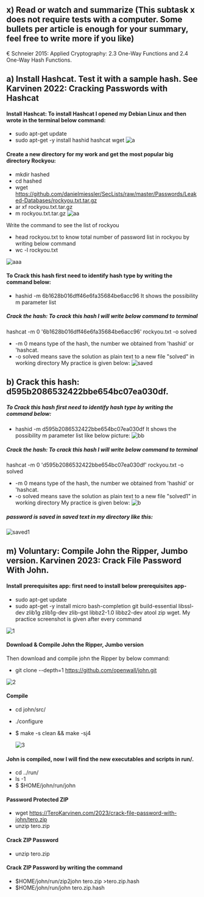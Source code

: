 ## x) Read or watch and summarize (This subtask x does not require tests with a computer. Some bullets per article is enough for your summary, feel free to write more if you like)
€ Schneier 2015: Applied Cryptography: 2.3 One-Way Functions and 2.4 One-Way Hash Functions.
## a) Install Hashcat. Test it with a sample hash. See Karvinen 2022: Cracking Passwords with Hashcat
#### Install Hashcat: To install Hashcat I opened my Debian Linux and then wrote in the terminal below command:
* sudo apt-get update
* sudo apt-get -y install hashid hashcat wget
  ![a](https://github.com/user-attachments/assets/2c2db6cc-ad8d-404f-9560-e346d7949c7e)

#### Create a new directory for my work and get the most popular big directory Rockyou:
* mkdir hashed
* cd hashed
* wget https://github.com/danielmiessler/SecLists/raw/master/Passwords/Leaked-Databases/rockyou.txt.tar.gz
* ar xf rockyou.txt.tar.gz
* m rockyou.txt.tar.gz
  ![aa](https://github.com/user-attachments/assets/a94844f0-e9da-4bd7-8a82-c7dc79943563)
  
Write the command to see the list of rockyou 
* head rockyou.txt
to know total number of password list in rockyou by writing below command
* wc -l rockyou.txt

![aaa](https://github.com/user-attachments/assets/0de49181-a83c-470a-9586-990d283c612b)

#### To Crack this hash first need to identify hash type by writing the command below:
* hashid -m 6b1628b016dff46e6fa35684be6acc96
It shows the possibility m parameter list

##### Crack the hash: To crack this hash I will write below command to terminal 
hashcat -m 0 '6b1628b016dff46e6fa35684be6acc96' rockyou.txt -o solved
* -m 0 means type of the hash, the number we obtained from 'hashid' or 'hashcat.
* -o solved means save the solution as plain text to a new file "solved" in working directory
My practice is given below:
![saved](https://github.com/user-attachments/assets/b1097cec-8826-42ac-bf4c-91afdc6fba62)

 
## b) Crack this hash: d595b2086532422bbe654bc07ea030df.
##### To Crack this hash first need to identify hash type by writing the command below:
* hashid -m d595b2086532422bbe654bc07ea030df
It shows the possibility m parameter list like below picture:
![bb](https://github.com/user-attachments/assets/4b3628ec-1a15-4c8f-b807-7d8e0dbf4e66)


##### Crack the hash: To crack this hash I will write below command to terminal 
hashcat -m 0 'd595b2086532422bbe654bc07ea030df' rockyou.txt -o solved
* -m 0 means type of the hash, the number we obtained from 'hashid' or 'hashcat.
* -o solved means save the solution as plain text to a new file "solved1" in working directory
My practice is given below:
![b](https://github.com/user-attachments/assets/a6480c73-176e-4ef2-8f15-a2dbc8d40b6d)

##### password is saved in saved text in my directory like this:

![saved1](https://github.com/user-attachments/assets/440c464f-b867-45b5-b648-66add85eb995)

## m) Voluntary: Compile John the Ripper, Jumbo version. Karvinen 2023: Crack File Password With John.

#### Install prerequisites app: first need to install below prerequisites app-
* sudo apt-get update
* sudo apt-get -y install micro bash-completion git build-essential libssl-dev zlib1g zlib1g-dev zlib-gst libbz2-1.0 libbz2-dev atool zip wget. My practice screenshot is given after every command

![1](https://github.com/user-attachments/assets/6468ea9c-c40f-4bc9-9690-1c4f2cf6f799)

#### Download & Compile John the Ripper, Jumbo version
Then download and compile john the Ripper by below command: 
* git clone --depth=1 https://github.com/openwall/john.git
  
![2](https://github.com/user-attachments/assets/f0b65a53-2cd3-4318-923d-f2ea803dfe25)
  
#### Compile
*	cd john/src/	
* ./configure
* $ make -s clean && make -sj4

  ![3](https://github.com/user-attachments/assets/5ead7e55-09e4-442c-bc1d-8cb87ec70ebc)

#### John is compiled, now I will find the new executables and scripts in run/.
* cd ../run/
* ls -1
* $ $HOME/john/run/john

#### Password Protected ZIP
* wget https://TeroKarvinen.com/2023/crack-file-password-with-john/tero.zip
* unzip tero.zip

#### Crack ZIP Password
* unzip tero.zip

#### Crack ZIP Password by writing the command 
*  $HOME/john/run/zip2john tero.zip >tero.zip.hash
*  $HOME/john/run/john tero.zip.hash 







 
